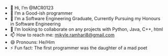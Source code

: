 - 👋 Hi, I’m @MCR0123
- 👀 I’m a Good-ish programmer
- 🌱 I’m a Software Engineering Graduate, Currently Pursuing my Honours in Software Engineering 
- 💞️ I’m looking to collaborate on any projects with Python, Java, C++, html
- 📫 How to reach me: mikyle.ramhari8@gmail.com
- 😄 Pronouns: He/Him
- ⚡ Fun fact: The first programmer was the daughter of a mad poet 
<!---
MCR0123/MCR0123 is a ✨ special ✨ repository because its `README.md` (this file) appears on your GitHub profile.
You can click the Preview link to take a look at your changes.
--->
